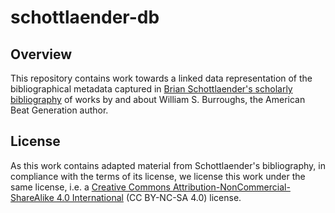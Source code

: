 # schottlaender-db

## Overview 

This repository contains work towards a linked data representation of
the bibliographical metadata captured in [Brian Schottlaender's
scholarly bibliography](http://escholarship.org/uc/item/0xj4d6bm) of
works by and about William S. Burroughs, the American Beat Generation
author.

## License

As this work contains adapted material from Schottlaender's
bibliography, in compliance with the terms of its license, we license
this work under the same license, i.e. a [Creative Commons
Attribution-NonCommercial-ShareAlike 4.0
International](https://creativecommons.org/licenses/by-nc-sa/4.0/legalcode)
(CC BY-NC-SA 4.0) license.